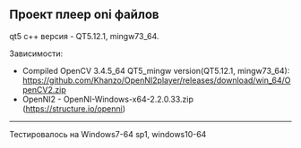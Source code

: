 Проект плеер oni файлов
----------
qt5 c++ версия - QT5.12.1, mingw73_64.

Зависимости:
- Compiled OpenCV 3.4.5_64 QT5_mingw version(QT5.12.1, mingw73_64): https://github.com/Khanzo/OpenNI2player/releases/download/win_64/OpenCV2.zip
- OpenNI2 - OpenNI-Windows-x64-2.2.0.33.zip (https://structure.io/openni)

----------
Тестировалось на Windows7-64 sp1, windows10-64